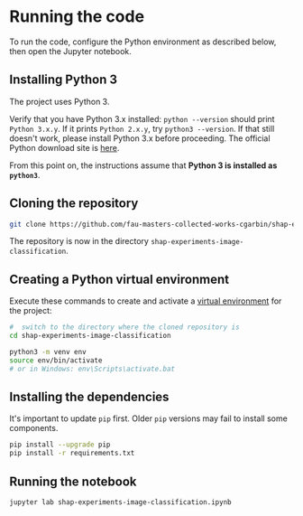 # Running the code

To run the code, configure the Python environment as described below, then open the Jupyter notebook.

## Installing Python 3

The project uses Python 3.

Verify that you have Python 3.x installed: `python --version` should print `Python 3.x.y`. If
it prints `Python 2.x.y`, try `python3 --version`. If that still doesn't work, please install
Python 3.x before proceeding. The official Python download site is
[here](https://www.python.org/downloads/).

From this point on, the instructions assume that **Python 3 is installed as `python3`**.

## Cloning the repository

```bash
git clone https://github.com/fau-masters-collected-works-cgarbin/shap-experiments-image-classification.git
```

The repository is now in the directory `shap-experiments-image-classification`.

## Creating a Python virtual environment

Execute these commands to create and activate a [virtual environment]((https://docs.python.org/3/tutorial/venv.html)) for the project:

```bash
#  switch to the directory where the cloned repository is
cd shap-experiments-image-classification

python3 -m venv env
source env/bin/activate
# or in Windows: env\Scripts\activate.bat
```

## Installing the dependencies

It's important to update `pip` first. Older `pip` versions may fail to install some components.

```bash
pip install --upgrade pip
pip install -r requirements.txt
```

## Running the notebook

`jupyter lab shap-experiments-image-classification.ipynb`
